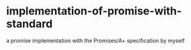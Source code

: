 # implementation-of-promise-with-standard
a promise implementation with the Promises/A+ specification by myself
